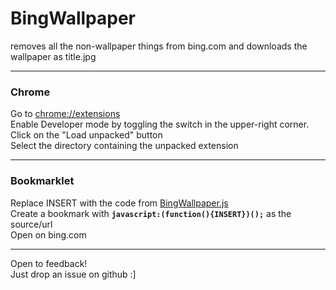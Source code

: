 # BingWallpaper #
removes all the non-wallpaper things from bing.com and downloads the wallpaper as title.jpg
________________
### Chrome ###
Go to <chrome://extensions>  
Enable Developer mode by toggling the switch in the upper-right corner.  
Click on the "Load unpacked" button  
Select the directory containing the unpacked extension
________________
### Bookmarklet ###
Replace INSERT with the code from [BingWallpaper.js](BingWallpaper.js)  
Create a bookmark with
**`javascript:(function(){INSERT})();`**
as the source/url  
Open on bing.com
________________
Open to feedback!  
Just drop an issue on github :]  
